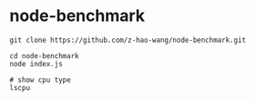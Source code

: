 # node-benchmark
```
git clone https://github.com/z-hao-wang/node-benchmark.git

cd node-benchmark
node index.js

# show cpu type
lscpu
```
